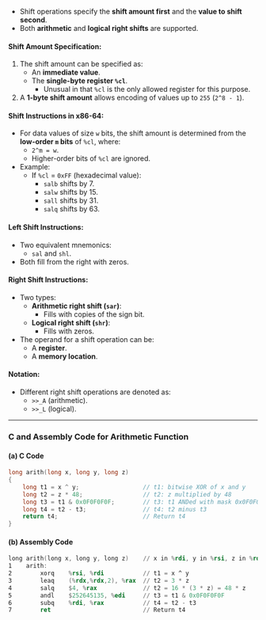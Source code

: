 - Shift operations specify the **shift amount first** and the **value to shift second**.
- Both **arithmetic** and **logical right shifts** are supported.

#### Shift Amount Specification:
1. The shift amount can be specified as:
   - An **immediate value**.
   - The **single-byte register `%cl`**.
     - Unusual in that `%cl` is the only allowed register for this purpose.
2. A **1-byte shift amount** allows encoding of values up to `255` (`2^8 - 1`).

#### Shift Instructions in x86-64:
- For data values of size `w` bits, the shift amount is determined from the **low-order `m` bits** of `%cl`, where:
  - `2^m = w`.
  - Higher-order bits of `%cl` are ignored.
- Example:
  - If `%cl` = `0xFF` (hexadecimal value):
    - `salb` shifts by 7.
    - `salw` shifts by 15.
    - `sall` shifts by 31.
    - `salq` shifts by 63.

#### Left Shift Instructions:
- Two equivalent mnemonics:
  - `sal` and `shl`.
- Both fill from the right with zeros.

#### Right Shift Instructions:
- Two types:
  - **Arithmetic right shift (`sar`)**:
    - Fills with copies of the sign bit.
  - **Logical right shift (`shr`)**:
    - Fills with zeros.
- The operand for a shift operation can be:
  - A **register**.
  - A **memory location**.

#### Notation:
- Different right shift operations are denoted as:
  - `>>_A` (arithmetic).
  - `>>_L` (logical).

---

### C and Assembly Code for Arithmetic Function
#### (a) C Code
```c
long arith(long x, long y, long z)
{
    long t1 = x ^ y;                  // t1: bitwise XOR of x and y
    long t2 = z * 48;                 // t2: z multiplied by 48
    long t3 = t1 & 0x0F0F0F0F;        // t3: t1 ANDed with mask 0x0F0F0F0F
    long t4 = t2 - t3;                // t4: t2 minus t3
    return t4;                        // Return t4
}
```
#### (b) Assembly Code
```asm
long arith(long x, long y, long z)    // x in %rdi, y in %rsi, z in %rdx
1    arith:
2        xorq    %rsi, %rdi           // t1 = x ^ y
3        leaq    (%rdx,%rdx,2), %rax  // t2 = 3 * z
4        salq    $4, %rax             // t2 = 16 * (3 * z) = 48 * z
5        andl    $252645135, %edi     // t3 = t1 & 0x0F0F0F0F
6        subq    %rdi, %rax           // t4 = t2 - t3
7        ret                          // Return t4
```